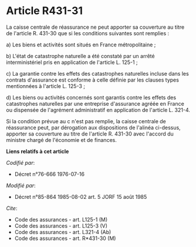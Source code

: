 # Article R431-31

La caisse centrale de réassurance ne peut apporter sa couverture au titre de l'article R. 431-30 que si les conditions
suivantes sont remplies :

a) Les biens et activités sont situés en France métropolitaine ;

b) L'état de catastrophe naturelle a été constaté par un arrêté interministériel pris en application de l'article L. 125-1 ;

c) La garantie contre les effets des catastrophes naturelles incluse dans les contrats d'assurance est conforme à celle
définie par les clauses types mentionnées à l'article L. 125-3 ;

d) Les biens ou activités concernés sont garantis contre les effets des catastrophes naturelles par une entreprise
d'assurance agréée en France ou dispensée de l'agrément administratif en application de l'article L. 321-4.

Si la condition prévue au c n'est pas remplie, la caisse centrale de réassurance peut, par dérogation aux dispositions de
l'alinéa ci-dessus, apporter sa couverture au titre de l'article R. 431-30 avec l'accord du ministre chargé de l'économie et
de finances.

**Liens relatifs à cet article**

_Codifié par_:

  - Décret n°76-666 1976-07-16

_Modifié par_:

  - Décret n°85-864 1985-08-02 art. 5 JORF 15 août 1985

_Cite_:

  - Code des assurances - art. L125-1 (M)
  - Code des assurances - art. L125-3 (V)
  - Code des assurances - art. L321-4 (Ab)
  - Code des assurances - art. R*431-30 (M)
